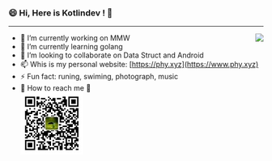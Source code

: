 ### 😄 Hi, Here is Kotlindev ! 👋

---


<img align="right" src="https://github-readme-stats.vercel.app/api?username=kotlindev&show_icons=true&icon_color=0366d6&text_color=24292e&bg_color=ffffff&hide_title=true" />

- 🔭 I’m currently working on MMW
- 🌱 I’m currently learning golang
- 🤔 I’m looking to collaborate on Data Struct and Android
- 📫 Whis is my personal website: [https://phy.xyz](https://www.phy.xyz)
- ⚡ Fun fact: runing, swiming, photograph, music
- 👯 How to reach me 💬
  <br>
  ![phy-xyz](./img/wechat.jpg)

<!--
**kotlindev/kotlindev** is a ✨ _special_ ✨ repository because its `README.md` (this file) appears on your GitHub profile.

Here are some ideas to get you started:

- 🔭 I’m currently working on ...
- 🌱 I’m currently learning ...
- 👯 I’m looking to collaborate on ...
- 🤔 I’m looking for help with ...
- 💬 Ask me about ...
- 📫 How to reach me: ...
- 😄 Pronouns: ...
- ⚡ Fun fact: ...
-->
